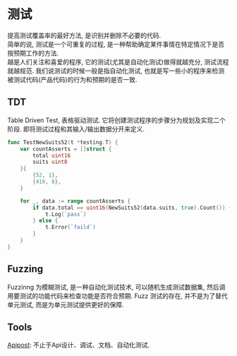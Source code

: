 # 测试
提高测试覆盖率的最好方法, 是识别并删除不必要的代码.  
简单的说, 测试是一个可重复的过程, 是一种帮助确定某件事情在特定情况下是否按预期工作的方法.  
越是人们关注和喜爱的程序, 它的测试(尤其是自动化测试)做得就越充分, 测试流程就越规范.
我们说测试的时候一般是指自动化测试, 也就是写一些小的程序来检测被测试代码(产品代码)的行为和预期的是否一致.  

## TDT
Table Driven Test, 表格驱动测试.
它将创建测试程序的步骤分为规划及实现二个阶段. 即将测试过程和其输入/输出数据分开来定义.

```go
func TestNewSuits52(t *testing.T) {
	var countAsserts = []struct {
		total uint16
		suits uint8
	}{
		{52, 1},
		{416, 8},
	}

	for _, data := range countAsserts {
		if data.total == uint16(NewSuits52(data.suits, true).Count()) {
			t.Log(`pass`)
		} else {
			t.Error(`faild`)
		}
	}
}

```


## Fuzzing 
Fuzzinng 为模糊测试, 是一种自动化测试技术, 可以随机生成测试数据集, 然后调用要测试的功能代码来检查功能是否符合预期.
Fuzz 测试的存在, 并不是为了替代单元测试, 而是为单元测试提供更好的保障.  



## Tools
[Apipost](https://www.apipost.cn/): 不止于Api设计、调试、文档、自动化测试.



























